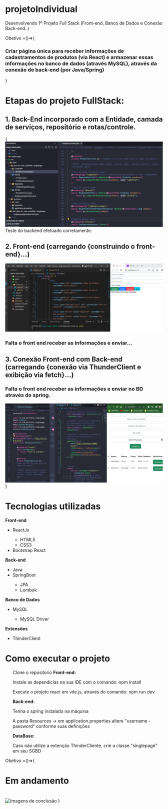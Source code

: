 # projetoIndividual
Desenvolvendo 1º Projeto Full Stack (Front-end, Banco de Dados e Conexão Back-end..)

Obetivo =()=>{
    <h3> Criar página única para receber informações de cadastramentos de produtos (via React) e armazenar essas informações no banco de dados (através MySQL), através da conexão de back-end (por Java/Spring)</h3>
}  
<h1>Etapas do projeto FullStack:</h1>
<h2>1. Back-End incorporado com a Entidade, camada de serviços, repositório e rotas/controle.</h2>
{
<img src='BackEndConcluido.png' alt='Imagens das etapas'>
Teste do backend efetuado corretamente.
<h2>2. Front-end (carregando {construindo o front-end}...)</h2>
<img src='ConstruindoOFrontEnd.png' alt='Imagens das etapas'>
<h3>Falta o front end receber as informações e enviar...</h3>
<h2>3. Conexão Front-end com Back-end (carregando {conexão via ThunderClient e exibição via <strong>fetch</strong>}...)</h2>
<h3>Falta o front end receber as informações e enviar no BD através do spring.</h3>
<img src='ConectandoOsLadosDaaplicacao.png' alt='Imagens das etapas'>
}

<h1>Tecnologias utilizadas</h1>
<strong>Front-end</strong>
<ul>
    <li>ReactJs</li>
        <ul>
            <li>HTML5</li>
            <li>CSS3</li>
        </ul>
    <li>Bootstrap React</li>
</ul>
<strong>Back-end</strong>
<ul>
    <li>Java</li>
    <li>SpringBoot</li>
        <ul>
            <li>JPA</li>
            <li>Lombok</li>
        </ul>
</ul>
<strong>Banco de Dados</strong>
<ul>
    <li>MySQL</li>
        <ul>
            <li>MySQL Driver</li>
        </ul>
</ul>
<strong>Extensões</strong>
<ul>
    <li>ThinderClient</li>
</ul>

<h1><strong>Como executar o projeto</strong></h1>
<ul>
    Clone o repositorio
    <strong>Front-end:</strong>
    <p>Instale as dependicias na sua IDE com o comando: npm install</p>
    <p>Execute o projeto react em vite.js, através do comando: npm run dev.</p>
    <strong>Back-end:</strong>
    <p>Tenha o spring instalado na máquina</p>
    <p>A pasta Resources -> em application.properties altere "username - password" conforme suas definições</p>
    <strong>DataBase:</strong>
    <p>Caso não utilize a extenção ThinderCliente, crie a classe "singlepage" em seu SGBD</p>
    
</ul>

Obetivo =()=>{
    <h1>Em andamento</h1>
    <h1><!-- Objetivo do projeto concluído com sucesso! --></h1>
    <img src=''  alt='Imagens de conclusão'>
} 
